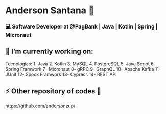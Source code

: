# Anderson Santana 🚀

### 💻 Software Developer at @PagBank | Java | Kotlin | Spring | Micronaut

## 🚀 I’m currently working on:
  Tecnologias:
    1. Java
    2. Kotlin
    3. MySQL
    4. PostgreSQL
    5. Java Script
    6. Spring Framwork
    7- Micronaut
    8- gRPC
    9- GraphQL
    10- Apache Kafka
    11- JUnit
    12- Spock Framwork
    13- Cypress
    14- REST API


## ⚡ Other repository of codes 🚀
  https://github.com/andersonzup/
  
<!--
**andersonsantan/andersonsantan** is a ✨ _special_ ✨ repository because its `README.md` (this file) appears on your GitHub profile.

Here are some ideas to get you started:

- 🔭 I’m currently working on ...
- 🌱 I’m currently learning ...
- 👯 I’m looking to collaborate on ...
- 🤔 I’m looking for help with ...
- 💬 Ask me about ...
- 📫 How to reach me: ...
- 😄 Pronouns: ...
- ⚡ Fun fact: ...
-->
